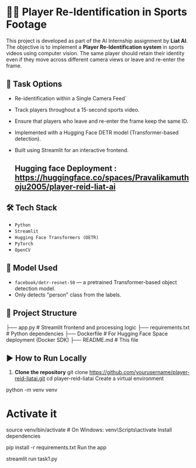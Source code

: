

# 🏃‍♂️ Player Re-Identification in Sports Footage

This project is developed as part of the AI Internship assignment by **Liat AI**. The objective is to implement a **Player Re-Identification system** in sports videos using computer vision. The same player should retain their identity even if they move across different camera views or leave and re-enter the frame.

## 🚀 Task Options

* Re-identification within a Single Camera Feed`
- Track players throughout a 15-second sports video.
- Ensure that players who leave and re-enter the frame keep the same ID.
- Implemented with a Hugging Face DETR model (Transformer-based detection).
- Built using Streamlit for an interactive frontend.
  
  ## Hugging face Deployment : https://huggingface.co/spaces/Pravalikamuthoju2005/player-reid-liat-ai

## 🛠️ Tech Stack

- `Python`
- `Streamlit`
- `Hugging Face Transformers (DETR)`
- `PyTorch`
- `OpenCV`

## 🧠 Model Used

- `facebook/detr-resnet-50` — a pretrained Transformer-based object detection model.
- Only detects "person" class from the labels.

## 📂 Project Structure

├── app.py # Streamlit frontend and processing logic
├── requirements.txt # Python dependencies
├── Dockerfile # For Hugging Face Space deployment (Docker SDK)
├── README.md # This file



## ▶️ How to Run Locally

1. **Clone the repository**
git clone https://github.com/yourusername/player-reid-liatai.git
cd player-reid-liatai
Create a virtual environment


python -m venv venv
# Activate it
source venv/bin/activate          # On Windows: venv\Scripts\activate
Install dependencies


pip install -r requirements.txt
Run the app

streamlit run task1.py
